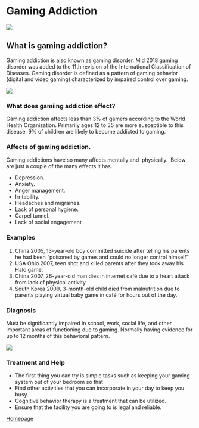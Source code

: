 # Gaming Addiction

![](https://www.iconarchive.com/download/i77880/prepaidgamecards/gaming-gadgets/PS4-Controller.ico)

## What is gaming addiction?
Gaming addiction is also known as gaming disorder. Mid 2018 gaming disorder was added to the 11th revision of the International Classification of Diseases. Gaming disorder is defined as a pattern of gaming behavior (digital and video gaming) characterized by impaired control over gaming.

![](https://cdn.iconscout.com/icon/free/png-256/addiction-1529550-1293723.png)

### What does gamiing addiction effect?
Gaming addiction affects less than 3% of gamers according to the World Health Organization. Primarily ages 12 to 35 are more susceptible to this disease. 9% of children are likely to become addicted to gaming. 

### Affects of gaming addiction.
Gaming addictions have so many affects mentally and  physically.  Below are just a couple of the many effects it has. 
+ Depression.
+ Anxiety.
+ Anger management.
+ Irritability.
+ Headaches and migraines.
+ Lack of personal hygiene.
+ Carpel tunnel.
+ Lack of social engagement

### Examples
1. China 2005, 13-year-old boy committed suicide after telling his parents he had been “poisoned by games and could no longer control himself”
1. USA Ohio 2007, teen shot and killed parents after they took away his Halo game. 
1. China 2007, 26-year-old man dies in internet café due to a heart attack from lack of physical activity.
1. South Korea 2009, 3-month-old child died from malnutrition due to parents playing virtual baby game in café for hours out of the day.

### Diagnosis
Must be significantly impaired in school, work, social life, and other important areas of functioning due to gaming. Normally having evidence for up to 12 months of this behavioral pattern.

![](https://encrypted-tbn0.gstatic.com/images?q=tbn%3AANd9GcRPtb_2UJfS8ffX8RcmDCyBuZeNhNRb1RC-1Q&usqp=CAU)

### Treatment and Help
+ The first thing you can try is simple tasks such as keeping your gaming system out of your bedroom so that 
+ Find other activities that you can incorporate in your day to keep you busy.
+ Cognitive behavior therapy is a treatment that can be utilized.
+ Ensure that the facility you are going to is legal and reliable.

[Homepage](index.mx)

